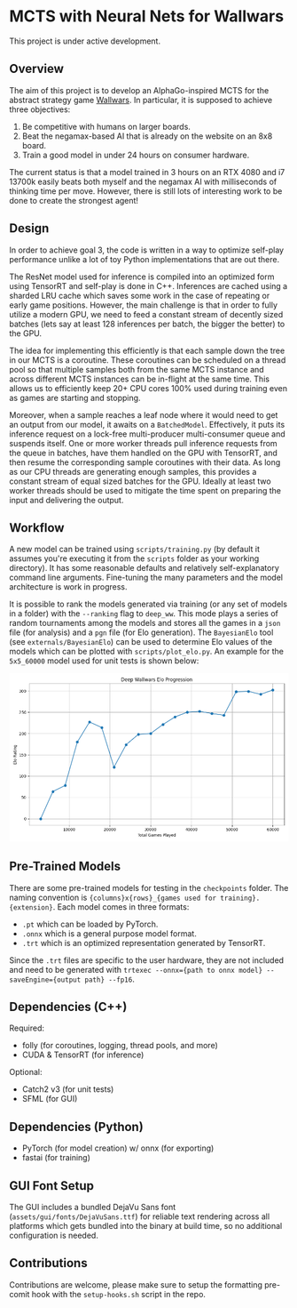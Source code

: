 # MCTS with Neural Nets for Wallwars

This project is under active development.

## Overview

The aim of this project is to develop an AlphaGo-inspired MCTS for the abstract strategy game
[Wallwars](https://www.wallwars.net).
In particular, it is supposed to achieve three objectives:

1. Be competitive with humans on larger boards.
2. Beat the negamax-based AI that is already on the website on an 8x8 board.
3. Train a good model in under 24 hours on consumer hardware.

The current status is that a model trained in 3 hours on an RTX 4080 and i7 13700k easily beats both
myself and the negamax AI with milliseconds of thinking time per move.
However, there is still lots of interesting work to be done to create the strongest agent!

## Design

In order to achieve goal 3, the code is written in a way to optimize self-play performance unlike a
lot of toy Python implementations that are out there.

The ResNet model used for inference is compiled into an optimized form using TensorRT and self-play
is done in C++.
Inferences are cached using a sharded LRU cache which saves some work in the case of repeating or
early game positions.
However, the main challenge is that in order to fully utilize a modern GPU, we need to feed a
constant stream of decently sized batches (lets say at least 128 inferences per batch, the bigger
the better) to the GPU.

The idea for implementing this efficiently is that each sample down the tree in our MCTS is a
coroutine.
These coroutines can be scheduled on a thread pool so that multiple samples both from the same MCTS
instance and across different MCTS instances can be in-flight at the same time.
This allows us to efficiently keep 20+ CPU cores 100% used during training even as games are
starting and stopping.

Moreover, when a sample reaches a leaf node where it would need to get an output from our model, it
awaits on a `BatchedModel`.
Effectively, it puts its inference request on a lock-free multi-producer multi-consumer queue and
suspends itself.
One or more worker threads pull inference requests from the queue in batches, have them handled on
the GPU with TensorRT, and then resume the corresponding sample coroutines with their data.
As long as our CPU threads are generating enough samples, this provides a constant stream of equal
sized batches for the GPU.
Ideally at least two worker threads should be used to mitigate the time spent on preparing the input
and delivering the output.

## Workflow

A new model can be trained using `scripts/training.py` (by default it assumes you're executing it
from the `scripts` folder as your working directory).
It has some reasonable defaults and relatively self-explanatory command line arguments.
Fine-tuning the many parameters and the model architecture is work in progress.

It is possible to rank the models generated via training (or any set of models in a folder) with
the `--ranking` flag to `deep_ww`. This mode plays a series of random tournaments among the models
and stores all the games in a `json` file (for analysis) and a `pgn` file (for Elo generation).
The `BayesianElo` tool (see `externals/BayesianElo`) can be used to determine Elo values of the
models which can be plotted with `scripts/plot_elo.py`. An example for the `5x5_60000` model used
for unit tests is shown below:

![Elo progression during training](assets/plots/elo_progression.png)

## Pre-Trained Models

There are some pre-trained models for testing in the `checkpoints` folder. The naming convention
is `{columns}x{rows}_{games used for training}.{extension}`. Each model comes in three formats:

* `.pt` which can be loaded by PyTorch.
* `.onnx` which is a general purpose model format.
* `.trt` which is an optimized representation generated by TensorRT.

Since the `.trt` files are specific to the user hardware, they are not included and need to be
generated with `trtexec --onnx={path to onnx model} --saveEngine={output path} --fp16`.

## Dependencies (C++)

Required:
* folly (for coroutines, logging, thread pools, and more)
* CUDA & TensorRT (for inference)

Optional:
* Catch2 v3 (for unit tests)
* SFML (for GUI)

## Dependencies (Python)

* PyTorch (for model creation) w/ onnx (for exporting)
* fastai  (for training)

## GUI Font Setup

The GUI includes a bundled DejaVu Sans font (`assets/gui/fonts/DejaVuSans.ttf`) for reliable text
rendering across all platforms which gets bundled into the binary at build time, so no additional
configuration is needed.

## Contributions

Contributions are welcome, please make sure to setup the formatting pre-comit hook with the
`setup-hooks.sh` script in the repo.
